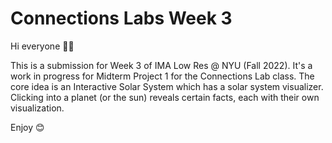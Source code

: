 # Connections Labs Week 3

Hi everyone 👋🏼

This is a submission for Week 3 of IMA Low Res @ NYU (Fall 2022). It's a work in progress for Midterm Project 1 for the Connections Lab class. The core idea is an Interactive Solar System which has a solar system visualizer. Clicking into a planet (or the sun) reveals certain facts, each with their own visualization.

Enjoy 😊
